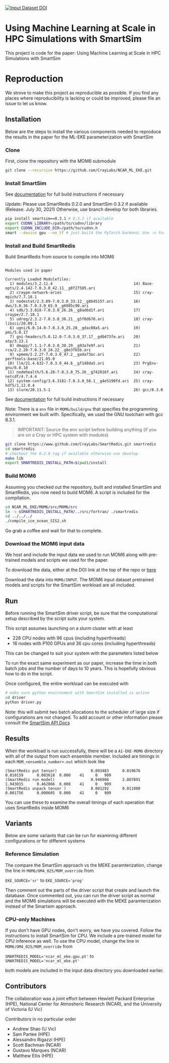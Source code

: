 

[![Input Dataset DOI](https://zenodo.org/badge/DOI/10.5281/zenodo.4682270.svg)](https://doi.org/10.5281/zenodo.4682270)

# Using Machine Learning at Scale in HPC Simulations with SmartSim

This project is code for the paper: Using Machine Learning at Scale in HPC Simulations with SmartSim

# Reproduction

We strove to make this project as reproducible as possible. If you find any places where
reproducibility is lacking or could be improved, please file an issue to let us know.

## Installation

Below are the steps to install the various components needed to reproduce the
results in the paper for the ML-EKE parameterization with SmartSim

### Clone

First, clone the repository with the MOM6 submodule

```bash
git clone --recursive https://github.com/CrayLabs/NCAR_ML_EKE.git
```

### Install SmartSim

See [documentation](https://www.craylabs.org/docs/installation.html) for full build instructions if necessary

Update: Please use SmartRedis 0.2.0 and SmartSim 0.3.2 if available (Release: July 30, 2021)
Otherwise, use branch develop for both libraries.

```bash
pip install smartsim==0.3.1 # 0.3.2 if available
export CUDNN_LIBRARY=/path/to/cudnn/library
export CUDNN_INCLUDE_DIR=/path/to/cudnn.h
smart --device gpu --no_tf # just build the PyTorch backend. Use -v for verbose mode
```

### Install and Build SmartRedis

Build SmartRedis from source to compile into MOM6

```text

Modules used in paper

Currently Loaded Modulefiles:
  1) modules/3.2.11.4                                    14) Base-opts/2.4.142-7.0.3.0_42.11__g8f27585.ari
  2) craype-network-aries                                15) cray-mpich/7.7.18.1
  3) nodestat/2.3.89-7.0.3.0_33.12__g8645157.ari         16) dws/3.0.36-7.0.3.0_65.9__g6985c90.ari
  4) sdb/3.3.818-7.0.3.0_26.26__g8ad6d1f.ari             17) craype/2.7.10.1
  5) udreg/2.3.2-7.0.3.0_36.21__g5f0d670.ari             18) cray-libsci/20.09.1
  6) ugni/6.0.14.0-7.0.3.0_25.20__gdac08a5.ari           19) pmi/5.0.17
  7) gni-headers/5.0.12.0-7.0.3.0_37.17__gd0d73fe.ari    20) atp/3.13.1
  8) dmapp/7.1.1-7.0.3.0_38.29__g93a7e9f.ari             21) rca/2.2.20-7.0.3.0_24.22__g8e3fb5b.ari
  9) xpmem/2.2.27-7.0.3.0_47.2__gada73ac.ari             22) perftools-base/21.05.0
 10) llm/21.4.632-7.0.3.0_44.6__gf148da5.ari             23) PrgEnv-gnu/6.0.10
 11) nodehealth/5.6.28-7.0.3.0_75.26__g742816f.ari       24) cray-netcdf/4.7.4.4
 12) system-config/3.6.3181-7.0.3.0_50.1__g4e5190fd.ari  25) cray-hdf5/1.12.0.4
 13) slurm/20.11.5-1                                     26) gcc/8.3.0
```

See [documentation](https://www.craylabs.org/docs/installation.html) for full build instructions if necessary

Note: There is a ``env`` file in ``MOM6/build/gnu`` that specifies
the programming environment we built with. Specifically, we used
the GNU toolchain with gcc 8.3.1.

 > IMPORTANT: Source the env script before building anything (if you are on a Cray or HPC system with modules)

```bash
git clone https://www.github.com/CrayLabs/SmartRedis.git smartredis
cd smartredis
# checkout the 0.2.0 tag if available otherwise use develop
make lib
export SMARTREDIS_INSTALL_PATH=$(pwd)/install
```

### Build MOM6

Assuming you checked out the repository, built and installed
SmartSim and SmartRedis, you now need to build MOM6. A script
is included for the compilation.

```bash
cd NCAR_ML_EKE/MOM6/src/MOM6/src
ln -s $SMARTREDIS_INSTALL_PATH/../src/fortran/ ./smartredis
cd ../../../
./compile_ice_ocean_SIS2.sh
```
Go grab a coffee and wait for that to complete. 

### Download the MOM6 input data

We host and include the input data we used to run MOM6 along with
pre-trained models and scripts we used for the paper.

To download the data, either at the DOI link at the top
of the repo or [here](https://doi.org/10.5281/zenodo.4682270)

Download the data into ``MOM6/INPUT``. The MOM6 input dataset
pretrained models and scripts for the SmartSim workload are all
included.

## Run

Before running the SmartSim driver script, be sure that
the computational setup described by the script suits your
system. 

This script assumes launching on a slurm cluster
with at least
   - 228 CPU nodes with 96 cpus (including hyperthreads)
   - 16 nodes with P100 GPUs and 36 cpu cores (including hyperthreads)

This can be changed to suit your system with the parameters
listed below

To run the exact same experiment as our paper, increase
the time in both batch jobs and the number of days
to 10 years. This is hopefully obvious how to do in the
script.

Once configured, the entire workload can be executed with

```bash
# make sure python environment with SmartSim installed is active
cd driver
python driver.py
```

Note: this will submit two batch allocations to the scheduler
of large size if configurations are not changed. To add account
or other information please consult the [SmartSim API Docs](https://www.craylabs.org/build/html/api/smartsim_api.html#smartsim-api)

## Results

When the workload is run successfully, there will be a 
``AI-EKE-MOM6`` directory with all of the output from each
ensemble member. Included are timings in each ``MOM_<ensemble_number>.out``
which look like

```text
(SmartRedis put tensor)               0.003483      0.019676      0.010159      0.003618  0.000    41     0   909
(SmartRedis run model)                0.946908      2.807891      1.943015      0.462866  0.008    41     0   909
(SmartRedis unpack tensor )           0.001292      0.011080      0.001756      0.000605  0.000    41     0   909
```
You can use these to examine the overall timings of each operation that uses 
SmartRedis inside MOM6

## Variants

Below are some variants that can be run for examining different
configurations or for different systems

### Reference Simulation

The compare the SmartSim approach vs the MEKE paramterization, 
change the line in ``MOM6/OM4_025/MOM_override`` from

``EKE_SOURCE='sr'``
to 
``EKE_SOURCE='prog'``

Then comment out the parts of the driver script that create
and launch the database. Once commented out, you can run the
driver script as normal and the MOM6 simulations will be
executed with the MEKE paramterization instead of the
Smartsim approach.

### CPU-only Machines

If you don't have GPU nodes, don't worry, we have you covered.
Follow the instructions to install SmartSim for CPU. We include
a pre-trained model for CPU inference as well. To use the CPU
model, change the line in ``MOM6/OM4_025/MOM_override`` from

``SMARTREDIS_MODEL='ncar_ml_eke.gpu.pt'``
to
``SMARTREDIS_MODEL='ncar_ml_eke.pt'``

both models are included in the input data directory you downloaded
earlier.


## Contributors

The collaboration was a joint effort between Hewlett Packard Enterprise (HPE),
National Center for Atmosheric Research (NCAR), and the University of Victoria (U Vic)

Contributors in no particular order

 - Andrew Shao (U Vic)
 - Sam Partee (HPE)
 - Alessandro Rigazzi (HPE)
 - Scott Bachman (NCAR)
 - Gustavo Marques (NCAR)
 - Matthew Ellis (HPE)
